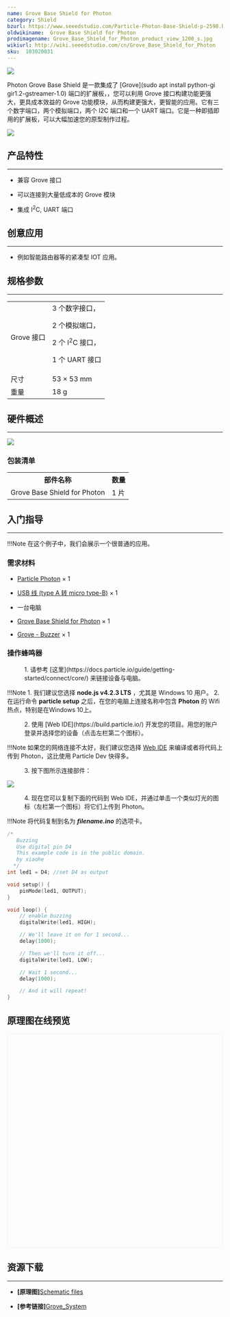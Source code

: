 ```yaml
---
name: Grove Base Shield for Photon
category: Shield
bzurl: https://www.seeedstudio.com/Particle-Photon-Base-Shield-p-2598.html?cPath=98_106_57
oldwikiname:  Grove Base Shield for Photon
prodimagename: Grove_Base_Shield_for_Photon_product_view_1200_s.jpg
wikiurl: http://wiki.seeedstudio.com/cn/Grove_Base_Shield_for_Photon
sku:  103020031
---
```

![](https://github.com/SeeedDocument/Grove_Base_Shield_for_Photon/raw/master/img/Grove_Base_Shield_for_Photon_product_view_1200_s.jpg)

Photon Grove Base Shield 是一款集成了 [Grove](sudo apt install python-gi gir1.2-gstreamer-1.0) 端口的扩展板，，您可以利用 Grove 接口构建功能更强大，更具成本效益的 Grove 功能模块，从而构建更强大，更智能的应用。它有三个数字端口，两个模拟端口，两个 I2C 端口和一个 UART 端口。它是一种即插即用的扩展板，可以大幅加速您的原型制作过程。

[![](https://github.com/SeeedDocument/wiki_chinese/raw/master/docs/images/click_to_buy.PNG)](https://item.taobao.com/item.htm?spm=a1z38n.10677092.0.0.4c34c1f5ruuYzj&id=531559461174)

##  产品特性
---
*   兼容 Grove 接口

*   可以连接到大量低成本的 Grove 模块

*   集成 I<sup>2</sup>C, UART 端口

##  创意应用
---
*   例如智能路由器等的紧凑型 IOT 应用。

##  规格参数
---
<table>
<tr>
<td> Grove 接口 </td>
<td> 3 个数字接口，

2 个模拟端口，

2 个 I<sup>2</sup>C 接口，

1 个 UART 接口

</td></tr>
<tr>
<td> 尺寸  </td>
<td> 53  × 53 mm
</td></tr>
<tr>
<td> 重量  </td>
<td> 18 g
</td></tr></table>

##  硬件概述
---
![](https://github.com/SeeedDocument/Grove_Base_Shield_for_Photon/raw/master/img/Grove_Base_Shield_for_Photon_component_diagram_annotated_1200_s.jpg)

###  **包装清单**

<table>
<tr>
<th>部件名称   </th>
<th> 数量
</th></tr>
<tr>
<td> Grove Base Shield for Photon  </td>
<td> 1 片
</td></tr></table>

##  入门指导
---
!!!Note
    在这个例子中，我们会展示一个很普通的应用。

###  需求材料

*   [Particle Photon](https://item.taobao.com/item.htm?spm=a1z10.3-c.w4002-11172317909.11.6b0797bc0szdqk&id=527442781665) × 1

*   [USB 线 (type A 转 micro type-B)](https://item.taobao.com/item.htm?spm=a1z10.5-c.w4002-11172345288.38.72e7f435sItuSO&id=45774308858) × 1
*   一台电脑

*   [Grove Base Shield for Photon](https://item.taobao.com/item.htm?spm=a1z10.3-c.w4002-11172317909.14.61b4c0a8i33hZv&id=531559461174) × 1

*   [Grove - Buzzer](https://item.taobao.com/item.htm?spm=a1z10.3-c.w4002-11172317909.11.5c4142c61eYvm5&id=520245748676) × 1

###  操作蜂鸣器

<dl><dd> 1. 请参考 [这里](https://docs.particle.io/guide/getting-started/connect/core/) 来链接设备与电脑。
</dd></dl>

!!!Note
    1. 我们建议您选择 **node.js v4.2.3 LTS** ，尤其是 Windows 10 用户。
    2. 在运行命令 **particle setup** 之后，在您的电脑上连接名称中包含 **Photon** 的 Wifi 热点，特别是在Windows 10上。

<dl><dd> 2. 使用 [Web IDE](https://build.particle.io/) 开发您的项目。用您的账户登录并选择您的设备（点击左栏第二个图标）。
</dd></dl>

!!!Note
    如果您的网络连接不太好，我们建议您选择 [Web IDE](https://build.particle.io/) 来编译或者将代码上传到 Photon，这比使用 Particle Dev 快得多。

<dl><dd> 3. 按下图所示连接部件：
</dd></dl>

![](https://github.com/SeeedDocument/Grove_Base_Shield_for_Photon/raw/master/img/Grove_Base_Shield_for_Photon_demo_conneciton_1200_S.jpg)

<dl><dd> 4. 现在您可以复制下面的代码到 Web IDE，并通过单击一个类似灯光的图标（左栏第一个图标）将它们上传到 Photon。
</dd></dl>

!!!Note
    将代码复制到名为 _**filename.ino**_ 的选项卡。

```c
/*
   Buzzing
   Use digital pin D4
   This example code is in the public domain.
   by xiaohe
  */
int led1 = D4; //set D4 as output

void setup() {
    pinMode(led1, OUTPUT);
}

void loop() {
    // enable buzzing
    digitalWrite(led1, HIGH);

    // We'll leave it on for 1 second...
    delay(1000);

    // Then we'll turn it off...
    digitalWrite(led1, LOW);

    // Wait 1 second...
    delay(1000);

    // And it will repeat!
}
```


## 原理图在线预览


<div class="altium-ecad-viewer" data-project-src="https://github.com/SeeedDocument/Grove_Base_Shield_for_Photon/raw/master/res/Schematic_files_for_Grove_Base_Shield_for_Photon.zip" style="border-radius: 0px 0px 4px 4px; height: 500px; border-style: solid; border-width: 1px; border-color: rgb(241, 241, 241); overflow: hidden; max-width: 1280px; max-height: 700px; box-sizing: border-box;" />
</div>


##  资源下载
---
*   **[原理图]**[Schematic files](https://github.com/SeeedDocument/Grove_Base_Shield_for_Photon/raw/master/res/Schematic_files_for_Grove_Base_Shield_for_Photon.zip)

*   **[参考链接]**[Grove_System](http://wiki.seeedstudio.com/cn/Grove_System/)
